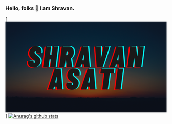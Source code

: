 ### Hello, folks 👋 I am Shravan.

<!--
**Shravan-1908/Shravan-1908** is a ✨ _special_ ✨ repository because its `README.md` (this file) appears on your GitHub profile.

Here are some ideas to get you started:

- 🔭 I’m currently working on ...
- 🌱 I’m currently learning ...
- 👯 I’m looking to collaborate on ...
- 🤔 I’m looking for help with ...
- 💬 Ask me about ...
- 📫 How to reach me: ...
- 😄 Pronouns: ...
- ⚡ Fun fact: ...
-->
[![Header](https://raw.githubusercontent.com/Shravan-1908/Shravan-1908/Shravan-1908/header.png "Header")]
[![Anurag's github stats](https://github-readme-stats.vercel.app/api?username=shravan-1908)](https://github.com/anuraghazra/github-readme-stats)
